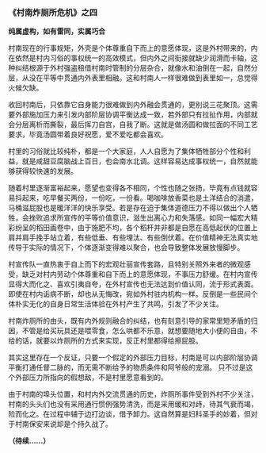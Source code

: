 ### 《村南炸厕所危机》之四

**纯属虚构，如有雷同，实属巧合**

村南现在的行事规矩，外壳是个体尊重自下而上的意愿体现，这是外村带来的，内在依然是村内习俗的事权统一的高效模式，但内外之间衔接就缺少润滑而卡轴，这种纠结根源于外村强盗租借村南时管制的分层杂合，就像水和油倒在一起，自然分层，从没在平等中贯通内外表里相融。这和村南人一样很难做到表里如一，总觉得火候欠缺。

收回村南后，只依靠它自身能力很难做到内外融会贯通的，更别说三花聚顶。这需要外部施加压力来引发内部阶层协调平衡达成一致，若外部只有拉扯作用，内部就会分层离析而撕裂，最后挥刀自宫，自我了断。这就是做汤圆和做拉面的不同工艺要求，毕竟汤圆带着良好祝愿，爱不爱吃都会喜欢。

村里的习俗就比较纯朴，都是一个大家庭，人人自愿为了集体牺牲部分个性和利益，就是咸甜豆腐脑战上百日，也会南水北调。这样容易达成事权统一，自然就能够获得较快速的发展。

随着村里逐渐富裕起来，愿望也变得各不相同，个性也随之张扬，毕竟有点钱就容易抖起来，吃早餐买两份，一份吃，一份看。喝咖啡放香菜也是土洋结合的消遣，马桶滋屁股也是暖洋洋的快乐享受。若是存在迫于集体道德压力不得以做出个人牺牲，会挫败追求所宣传的平等价值意识，滋生出离心力和失落感。如同一幅宏大精彩纷呈的稻田画卷中，由于施肥不均，各个稻杆并非都是自愿在高低起伏的位置上肩并肩手挽手站立着，有些低垂、有些埋汰、有些倒伏着。在价值精神无法真实地传导于实际的情况下，个体逐渐变得难以聚合，也会导致整体发展放慢脚步。

村宣传队一直热衷于自上而下的宏观壮丽宣传套路，且特别关照外来者的微观感受，缺乏对村内劳动个体尊重和自下而上的意愿体现，不事压力舒缓。在村内宣传显得大而化之、喜欢引夷自夸，在外村宣传也无法达到价值认同，流于形式表面。即使在村内诟病不断，却也从无悔改，宛如外村驻内机构一样。反倒是一些民间个体朴实无化的自身日常生活体验在外村产生了共鸣，引发了不少关注。

村南炸厕所的由头，既有内外规则融合的纠结，也有刻意引导的家常里短矛盾的归因，不管是给买玩具还是喂零食，怎么哄都不乐意，就想要随地大小便的自由，不给的话，就要以炸厕所的方式来实现，反正村里都得给擦屁股。

其实这里存在一个反证，只要一个假定的外部压力目标，村南是可以内部阶层协调平衡打通任督二脉的，而无需不断给予的物质条件和阿爷般的宠溺。 只不过是这个外部压力所指向的假想敌，不是村里愿意看到的。

由于村南的埠头位置，和村内外交流贯通的历史，炸厕所事件受到外村不少关注，村南的头头们也没有采用通行惯例强势清洗，而是采用缓和对歭，待其气衰而竭，险而化之。在过程中辅于边打边谈，借予卸力。这自然算是妇科圣手的妙着，但对于村南保安来说却是个持久战了。

**（待续……）**
